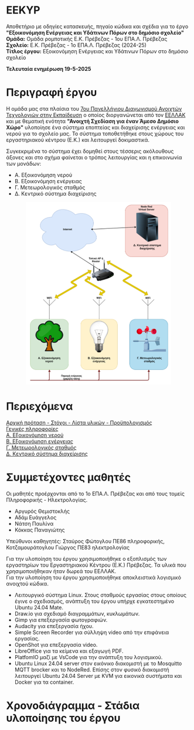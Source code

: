 # EEKYP
Αποθετήριο με οδηγίες κατασκευής, πηγαίο κώδικα και σχέδια για το έργο <b>"Εξοικονόμηση Ενέργειας και Υδάτινων Πόρων στο δημόσιο σχολείο"</b><br>
**Ομάδα:** Ομάδα ρομποτικής Ε.Κ. Πρέβεζας - 1ου ΕΠΑ.Λ. Πρέβεζας<br/>
**Σχολείο:** Ε.Κ. Πρέβεζας - 1ο ΕΠΑ.Λ. Πρέβεζας (2024-25)<br/>
**Τίτλος έργου:** Εξοικονόμηση Ενέργειας και Υδάτινων Πόρων στο δημόσιο σχολείο<br/> 

<b>Τελευταία ενημέρωση 19-5-2025</b>

Περιγραφή έργου
========================
Η ομάδα μας στα πλαίσια του <a href="https://openedtech.ellak.gr/">7ου Πανελλήνιου Διαγωνισμού Ανοιχτών Τεχνολογιών στην Εκπαίδευση</a> ο οποίος διοργανώνεται από τον <a href="https://eellak.ellak.gr/">ΕΕΛΛΑΚ</a> και με θεματική ενότητα <b>"Ανοιχτή Σχεδίαση για έναν Άμεσο Δημόσιο Χώρο"</b> υλοποίησε ένα σύστημα εποπτείας και διαχείρισης ενέργειας και νερού για το σχολείο μας. Το σύστημα τοποθετήθηκε στους χώρους του εργαστηριακού κέντρου (Ε.Κ.) και λειτουργεί δοκιμαστικά. 

Συγκεκριμένα το σύστημα έχει δομηθεί στους τέσσερις ακόλουθους άξονες και στο σχήμα φαίνεται ο τρόπος λειτουργίας και η επικοινωνία των μονάδων:
<ul>
 <li>Α. Εξοικονόμηση νερού</li>
 <li>Β. Εξοικονόμηση ενέργειας</li>
 <li>Γ. Μετεωρολογικός σταθμός</li>
 <li>Δ. Κεντρικό σύστημα διαχείρισης</li>
</ul>

<p align = "center">
<img src="/resources/images/system.png" height="500">
</p>

Περιεχόμενα
===========

<a href="/documentation/protasi.md">Αρχική πρόταση - Στόχοι - Λίστα υλικών - Προϋπολογισμός</a><br>
<a href="/documentation/eisagogi.md">Γενικές πληροφορίες</a><br>
<a href="Subsystem1_Irrigation/readme.md">Α. Εξοικονόμηση νερού</a><br>
<a href="Subsystem2_PowerSaving/readme.md">Β. Εξοικονόμηση ενέργειας</a><br>
<a href="Subsystem3_WeatherStation/readme.md">Γ. Μετεωρολογικός σταθμός</a><br>
<a href="Subsystem4_NodeRed/readme.md">Δ. Κεντρικό σύστημα διαχείρισης</a><br>

Συμμετέχοντες μαθητές
=====================
Οι μαθητές προέρχονται από το 1ο ΕΠΑ.Λ. Πρέβεζας και από τους τομείς Πληροφορικής - Ηλεκτρολογίας.
<ul>
 <li>Αργυρός Θεμιστοκλής</li>
 <li>Αδάμ Ευάγγελος</li>
 <li>Νάτση Παυλίνα</li>
 <li>Κόκκας Παναγιώτης</li>
</ul>

Υπεύθυνοι καθηγητές: Σταύρος Φώτογλου ΠΕ86 πληροφορικής, Κοτζαμουράτογλου Γιώργος ΠΕ83 ηλεκτρολογίας

Για την υλοποίηση του έργου χρησιμοποιήθηκε ο εξοπλισμός των εργαστηρίων του Εργαστηριακού Κέντρου (Ε.Κ.) Πρέβεζας. Τα υλικά που χρησιμοποιήθηκαν ήταν δωρεά του ΕΕΛΛΑΚ. <br>
Για την υλοποίηση του έργου χρησιμοποιήθηκε αποκλειστικά λογισμικό ανοιχτού κώδικα.
<ul>
 <li>Λειτουργικό σύστημα Linux. Στους σταθμούς εργασίας στους οποίους έγινε ο σχεδιασμός, ανάπτυξη του έργου υπήρχε εγκατεστημένο Ubuntu 24.04 Mate.</li>
 <li>Draw.io για σχεδιαμό διαγραμμάτων, κυκλωμάτων.</li>
 <li>Gimp για επεξεργασία φωτογραφιών.</li>
 <li>Audacity για επεξεργασία ήχου.</li>
 <li>Simple Screen Recorder για σύλληψη video από την επιφάνεια εργασίας.</li>
 <li>OpenShot για επεξεργασία video.</li>
 <li>LibreOffice για τα κείμενα και εξαγωγή PDF.</li>
 <li>PlatfomIO μαζί με VsCode για την ανάπτυξη του λογισμικού.</li>
 <li>Ubuntu Linux 24.04 server στον εικόνικο διακομιστή με το Mosquitto MQTT brocker και το NodeRed. Επίσης στον φυσικό διακομιστή λειτουργεί Ubuntu 24.04 Server με KVM για εικονικά συστήματα και Docker για τα container.</li> 
</ul>

Χρονοδιάγραμμα - Στάδια υλοποίησης του έργου
===========================
